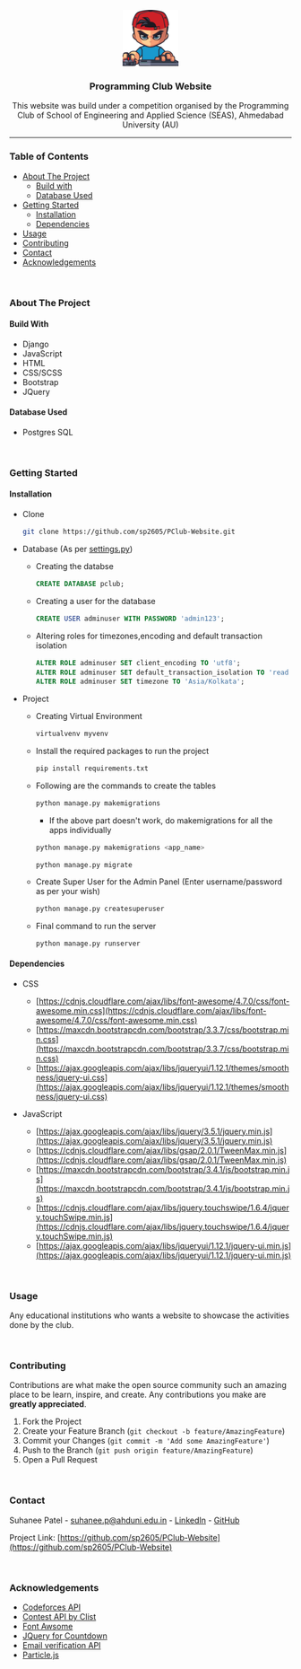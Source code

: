 <p align="center">
<img src="/static/images/icon.png" height=100 width=100/>
</p>

<h3 align='center'>Programming Club Website</h3>

<p align='center'>
    This website was build under a competition organised by the Programming Club of School of Engineering and Applied Science (SEAS), Ahmedabad University (AU) 
</p>

-------------

<h3>Table of Contents</h3>

* [About The Project](#about-the-project)
  * [Build with](#build-with)
  * [Database Used](#database-used)
* [Getting Started](#getting-started)
  * [Installation](#installation)
  * [Dependencies](#dependencies)
* [Usage](#usage)
* [Contributing](#contributing)
* [Contact](#contact)
* [Acknowledgements](#acknowledgements)


<br>

### About The Project

#### Build With

* Django
* JavaScript
* HTML
* CSS/SCSS
* Bootstrap
* JQuery

#### Database Used

* Postgres SQL


<br>

### Getting Started

#### Installation

* Clone

  ````bash
  git clone https://github.com/sp2605/PClub-Website.git
  ````

* Database (As per [settings.py](https://github.com/NamitS27/PClub-Website/blob/master/pclub_website/settings.py))

  * Creating the databse
    ```sql
    CREATE DATABASE pclub;
    ```
  * Creating a user for the database
    ```sql
    CREATE USER adminuser WITH PASSWORD 'admin123';
    ```
  * Altering roles for timezones,encoding and default transaction isolation
    ```sql
    ALTER ROLE adminuser SET client_encoding TO 'utf8';
    ALTER ROLE adminuser SET default_transaction_isolation TO 'read committed';
    ALTER ROLE adminuser SET timezone TO 'Asia/Kolkata';
    ```

* Project
  * Creating Virtual Environment 
    ```sh
    virtualvenv myvenv
    ```
  * Install the required packages to run the project
    ````sh
    pip install requirements.txt
    ````

  * Following are the commands to create the tables
    ```sh
    python manage.py makemigrations
    ``` 
    * If the above part doesn't work, do makemigrations for all the apps individually
    ```sh
    python manage.py makemigrations <app_name>
    ```
    ```
    python manage.py migrate
    ````
  * Create Super User for the Admin Panel (Enter username/password as per your wish)
    ```sh
    python manage.py createsuperuser
    ```
  * Final command to run the server
    ```sh
    python manage.py runserver
    ```

#### Dependencies 

* CSS
  * [https://cdnjs.cloudflare.com/ajax/libs/font-awesome/4.7.0/css/font-awesome.min.css](https://cdnjs.cloudflare.com/ajax/libs/font-awesome/4.7.0/css/font-awesome.min.css)
  * [https://maxcdn.bootstrapcdn.com/bootstrap/3.3.7/css/bootstrap.min.css](https://maxcdn.bootstrapcdn.com/bootstrap/3.3.7/css/bootstrap.min.css)
  * [https://ajax.googleapis.com/ajax/libs/jqueryui/1.12.1/themes/smoothness/jquery-ui.css](https://ajax.googleapis.com/ajax/libs/jqueryui/1.12.1/themes/smoothness/jquery-ui.css)


* JavaScript
  * [https://ajax.googleapis.com/ajax/libs/jquery/3.5.1/jquery.min.js](https://ajax.googleapis.com/ajax/libs/jquery/3.5.1/jquery.min.js)
  * [https://cdnjs.cloudflare.com/ajax/libs/gsap/2.0.1/TweenMax.min.js](https://cdnjs.cloudflare.com/ajax/libs/gsap/2.0.1/TweenMax.min.js)
  * [https://maxcdn.bootstrapcdn.com/bootstrap/3.4.1/js/bootstrap.min.js](https://maxcdn.bootstrapcdn.com/bootstrap/3.4.1/js/bootstrap.min.js)
  * [https://cdnjs.cloudflare.com/ajax/libs/jquery.touchswipe/1.6.4/jquery.touchSwipe.min.js](https://cdnjs.cloudflare.com/ajax/libs/jquery.touchswipe/1.6.4/jquery.touchSwipe.min.js)
  * [https://ajax.googleapis.com/ajax/libs/jqueryui/1.12.1/jquery-ui.min.js](https://ajax.googleapis.com/ajax/libs/jqueryui/1.12.1/jquery-ui.min.js)



<br>

### Usage

Any educational institutions who wants a website to showcase the activities done by the club. 


<br>

### Contributing

Contributions are what make the open source community such an amazing place to be learn, inspire, and create. Any contributions you make are **greatly appreciated**.

1. Fork the Project
2. Create your Feature Branch (`git checkout -b feature/AmazingFeature`)
3. Commit your Changes (`git commit -m 'Add some AmazingFeature'`)
4. Push to the Branch (`git push origin feature/AmazingFeature`)
5. Open a Pull Request

   
<br>

### Contact

Suhanee Patel - suhanee.p@ahduni.edu.in  - [LinkedIn](https://www.linkedin.com/in/suhanee-patel-44aa1219b/) - [GitHub](https://github.com/sp2605)

Project Link: [https://github.com/sp2605/PClub-Website](https://github.com/sp2605/PClub-Website)

<br>

### Acknowledgements

* [Codeforces API](https://codeforces.com/apiHelp)
* [Contest API by Clist](https://clist.by/)
* [Font Awsome](https://fontawesome.com)
* [JQuery for Countdown](http://hilios.github.io/jQuery.countdown/)
* [Email verification API](https://isitarealemail.com/)
* [Particle.js](https://github.com/VincentGarreau/particles.js/)


